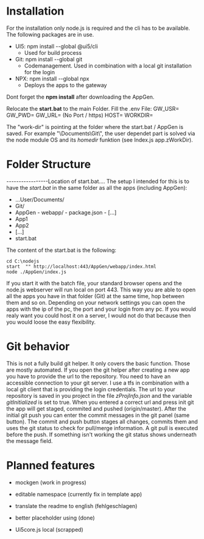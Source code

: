 # Installation

For the installation only node.js is required and the cli has to be available. The following packages are in use.

 - UI5: npm install --global @ui5/cli
	 - Used for build process
 - Git: npm install --global git
     - Codemanagement. Used in combination with a local git installation for the login
 - NPX: npm install --global npx
     - Deploys the apps to the gateway

Dont forget the **npm install** after downloading the AppGen.

Relocate the **start.bat** to the main Folder.
Fill the .env File:
GW_USR=
GW_PWD=
GW_URL= (No Port / https)
HOST=
WORKDIR=

The "work-dir" is pointing at the folder where the start.bat / AppGen is saved. For example "\\Documents\\Git\\", the user dependet part is solved via the node module OS and its *homedir* funktion (see Index.js app.zWorkDir).

# Folder Structure
-----------------Location of start.bat....
The setup I intended for this is to have the *start.bat* in the same folder as all the apps (including AppGen):
 - ...User/Documents/
  - Git/
   - AppGen
    - webapp/
    - package.json
    - [...]
   - App1
   - App2
   - [...]
   - start.bat

The content of the start.bat is the following:

    cd C:\nodejs
    start  "" http://localhost:443/AppGen/webapp/index.html
    node ./AppGen/index.js

If you start it with the batch file, your standard browser opens and the node.js webserver will run local on port 443. This way you are able to open all the apps you have in that folder (Git) at the same time, hop between them and so on. Depending on your network settings you can open the apps with the ip of the pc, the port and your login from any pc. If you would realy want you could host it on a server, I would not do that because then you would loose the easy flexibility.

# Git behavior

This is not a fully build git helper. It only covers the basic function. Those are mostly automated.
If you open the git helper after creating a new app you have to provide the url to the repository.
You need to have an accessible connection to your git server. I use a tfs in combination with a local git client that is providing the login credentials.
The url to your repository is saved in you project in the file *zProjInfo.json* and the variable *gitInitialized* is set to true. When you entered a correct url and press init git the app will get staged, commited and pushed (origin/master).
After the initial git push you can enter the commit messages in the git panel (same button). The commit and push button stages all changes, commits them and uses the git status to check for pull/merge information. A git pull is executed before the push. If something isn't working the git status shows underneath the message field.

# Planned features
- mockgen (work in progress)
- editable namespace (currently fix in template app)
- translate the readme to english (fehlgeschlagen)

- better placeholder using (done)
- Ui5core.js local (scrapped)